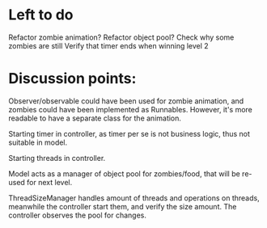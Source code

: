 # Left to do
Refactor zombie animation? 
Refactor object pool?
Check why some zombies are still
Verify that timer ends when winning level 2


# Discussion points:

Observer/observable could have been used for zombie animation, and zombies could have been implemented
as Runnables. However, it's more readable to have a separate class for the animation.

Starting timer in controller, as timer per se is not business logic, thus not suitable in model. 

Starting threads in controller. 

Model acts as a manager of object pool for zombies/food, that will be re-used for next level. 

ThreadSizeManager handles amount of threads and operations on threads, meanwhile the controller start them,
and verify the size amount. The controller observes the pool for changes. 